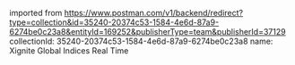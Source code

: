 imported from https://www.postman.com/v1/backend/redirect?type=collection&id=35240-20374c53-1584-4e6d-87a9-6274be0c23a8&entityId=169252&publisherType=team&publisherId=37129
collectionId: 35240-20374c53-1584-4e6d-87a9-6274be0c23a8
name: Xignite Global Indices Real Time